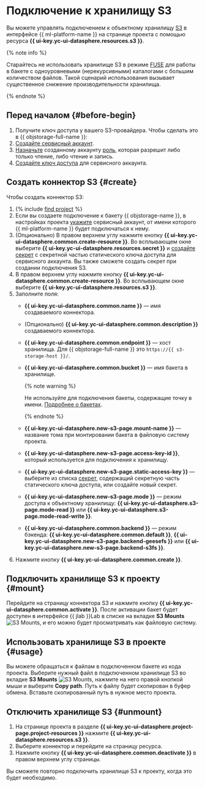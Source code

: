 # Подключение к хранилищу S3

Вы можете управлять подключением к объектному хранилищу [S3](../../../glossary/s3.md) в интерфейсе {{ ml-platform-name }} на странице проекта с помощью ресурса **{{ ui-key.yc-ui-datasphere.resources.s3 }}**.

{% note info %}

Старайтесь не использовать хранилище S3 в режиме [FUSE](https://ru.wikipedia.org/wiki/FUSE_(модуль_ядра)) для работы в бакете с одноуровневыми (нерекурсивными) каталогами с большим количеством файлов. Такой сценарий использования вызывает существенное снижение производительности хранилища.

{% endnote %}

## Перед началом {#before-begin}

1. Получите ключ доступа у вашего S3-провайдера. Чтобы сделать это в {{ objstorage-full-name }}:
  1. [Создайте сервисный аккаунт](../../../iam/operations/sa/create.md).
  1. [Назначьте](../../../iam/operations/sa/assign-role-for-sa.md) созданному аккаунту [роль](../../../storage/security/), которая разрешит либо только чтение, либо чтение и запись.
  1. [Создайте ключ доступа](../../../iam/operations/sa/create-access-key.md) для сервисного аккаунта.

## Создать коннектор S3 {#create}

Чтобы создать коннектор S3:

1. {% include [find project](../../../_includes/datasphere/ui-find-project.md) %}
1. Если вы создаете подключение к бакету {{ objstorage-name }}, в настройках проекта [укажите](../projects/update.md) сервисный аккаунт, от имени которого {{ ml-platform-name }} будет подключаться к нему.
1. (Опционально) В правом верхнем углу нажмите кнопку **{{ ui-key.yc-ui-datasphere.common.create-resource }}**. Во всплывающем окне выберите **{{ ui-key.yc-ui-datasphere.resources.secret }}** и [создайте секрет](secrets.md#create) с секретной частью статического ключа доступа для сервисного аккаунта. Вы также сможете создать секрет при создании подключения S3.
1. В правом верхнем углу нажмите кнопку **{{ ui-key.yc-ui-datasphere.common.create-resource }}**. Во всплывающем окне выберите **{{ ui-key.yc-ui-datasphere.resources.s3 }}**.
1. Заполните поля:
   * **{{ ui-key.yc-ui-datasphere.common.name }}** — имя создаваемого коннектора.
   * (Опционально) **{{ ui-key.yc-ui-datasphere.common.description }}** создаваемого коннектора.
   * **{{ ui-key.yc-ui-datasphere.common.endpoint }}** — хост хранилища. Для {{ objstorage-full-name }} это `https://{{ s3-storage-host }}/`.
   * **{{ ui-key.yc-ui-datasphere.common.bucket }}** — имя бакета в хранилище.

     {% note warning %}

     Не используйте для подключения бакеты, содержащие точку в имени. [Подробнее о бакетах](../../../storage/concepts/bucket.md).

     {% endnote %}

   * **{{ ui-key.yc-ui-datasphere.new-s3-page.mount-name }}** — название тома при монтировании бакета в файловую систему проекта.
   * **{{ ui-key.yc-ui-datasphere.new-s3-page.access-key-id }}**, который используется для подключения к хранилищу. 
   * **{{ ui-key.yc-ui-datasphere.new-s3-page.static-access-key }}** — выберите из списка [секрет](../../concepts/secrets.md), содержащий секретную часть статического ключа доступа, или создайте новый секрет.
   * **{{ ui-key.yc-ui-datasphere.new-s3-page.mode }}** — режим доступа к объектному хранилищу: **{{ ui-key.yc-ui-datasphere.s3-page.mode-read }}** или **{{ ui-key.yc-ui-datasphere.s3-page.mode-read-write }}**.
   * **{{ ui-key.yc-ui-datasphere.common.backend }}** — режим бэкенда: **{{ ui-key.yc-ui-datasphere.common.default }}**, **{{ ui-key.yc-ui-datasphere.new-s3-page.backend-geesefs }}** или **{{ ui-key.yc-ui-datasphere.new-s3-page.backend-s3fs }}**.
1. Нажмите кнопку **{{ ui-key.yc-ui-datasphere.common.create }}**.

## Подключить хранилище S3 к проекту {#mount}

Перейдите на страницу коннектора S3 и нажмите кнопку **{{ ui-key.yc-ui-datasphere.common.activate }}**. После активации бакет будет доступен в интерфейсе {{ jlab }}Lab в списке на вкладке **S3 Mounts** ![S3 Mounts](../../../_assets/datasphere/bucket.svg), и его можно будет просматривать как файловую систему.

## Использовать хранилище S3 в проекте {#usage}

Вы можете обращаться к файлам в подключенном бакете из кода проекта. Выберите нужный файл в подключенном хранилище S3 во вкладке **S3 Mounts** ![S3 Mounts](../../../_assets/datasphere/bucket.svg), нажмите на него правой кнопкой мыши и выберите **Copy path**. Путь к файлу будет скопирован в буфер обмена. Вставьте скопированный путь в нужное место проекта.

## Отключить хранилище S3 {#unmount}

1. На странице проекта в разделе **{{ ui-key.yc-ui-datasphere.project-page.project-resources }}** нажмите **{{ ui-key.yc-ui-datasphere.resources.s3 }}**. 
1. Выберите коннектор и перейдите на страницу ресурса.
1. Нажмите кнопку **{{ ui-key.yc-ui-datasphere.common.deactivate }}** в правом верхнем углу страницы.

Вы сможете повторно подключить хранилище S3 к проекту, когда это будет необходимо.